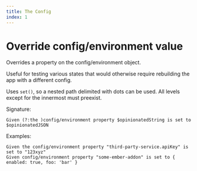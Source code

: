 ```yaml
---
title: The Config
index: 1
---
```


# Override config/environment value

Overrides a property on the config/environment object.

Useful for testing various states that would otherwise require rebuilding the app with a different config.

Uses `set()`, so a nested path delimited with dots can be used. All levels except for the innermost must preexist.

Signature: 

    Given (?:the )config/environment property $opinionatedString is set to $opinionatedJSON

Examples:

    Given the config/environment property "third-party-service.apiKey" is set to "123xyz"
    Given config/environment property "some-ember-addon" is set to { enabled: true, foo: 'bar' }
